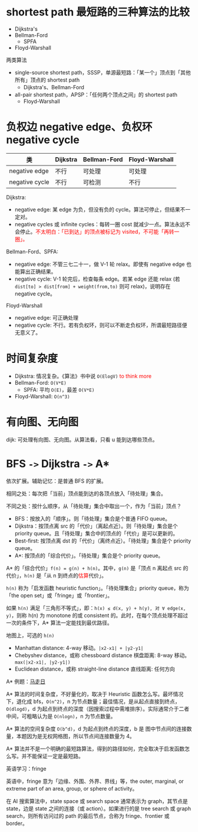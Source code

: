 # shortest path 最短路的三种算法的比较

- Dijkstra's
- Bellman-Ford
  - SPFA
- Floyd-Warshall

两类算法
- single-source shortest path，SSSP，单源最短路：「某一个」顶点到「其他所有」顶点的 shortest path
  - Dijkstra's、Bellman-Ford
- all-pair shortest path，APSP：「任何两个顶点之间」的 shortest path
  - Floyd-Warshall

# 负权边 negative edge、负权环 negative cycle

类 | Dijkstra | Bellman-Ford | Floyd-Warshall
---- | ---- | ---- | ----
negative edge | 不行 | 可处理 | 可处理
negative cycle | 不行 | 可检测 | 不行

Dijkstra:
- negative edge: 某 edge 为负，但没有负的 cycle。算法可停止，但结果不一定对。
- negative cycles 或 infinite cycles：每转一圈 cost 就减少一点。算法永远不会停止。<font color="red">不太明白：「已到达」的顶点被标记为 visited，不可能「再转一圈」。</font>

Bellman-Ford、SPFA:
- negative edge: 不管三七二十一，做 V-1 轮 relax。即使有 negative edge 也能算出正确结果。
- negative cycle: V-1 轮完后，检查每条 edge。若某 edge 还能 relax (若 `dist[to] > dist[from] + weight(from,to)` 则可 relax)，说明存在 negative cycle。

Floyd-Warshall
- negative edge: 可正确处理
- negative cycle: 不行。若有负权环，则可以不断走负权环，所谓最短路径便无意义了。

# 时间复杂度

- Dijkstra: 情况复杂。《算法》书中说 `O(ElogV)` <font color="red">to think more</font>
- Bellman-Ford: `O(V*E)`
  - SPFA: 平均 `O(E)`，最差 `O(V*E)`
- Floyd-Warshall: `O(n^3)`

# 有向图、无向图

dijk: 可处理有向图、无向图。从算法看，只看 u 能到达哪些顶点。

# BFS `->` Dijkstra `->` A*

依次扩展。辅助记忆：是普通 BFS 的扩展。

相同之处：每次把「当前」顶点能到达的各顶点放入「待处理」集合。

不同之处：按什么顺序，从「待处理」集合中取出一个，作为「当前」顶点？

- BFS：按放入的「顺序」。则「待处理」集合是个普通 FIFO queue。
- Dijkstra：按顶点离 src 的「代价」（离起点近）。则「待处理」集合是个 priority queue。且「待处理」集合中的顶点的「代价」是可以更新的。
- Best-first: 按顶点离 dst 的「代价」（离终点近）。「待处理」集合是个 priority queue。
- A*: 按顶点的「综合代价」。「待处理」集合是个 priority queue。

A* 的「综合代价」`f(n) = g(n) + h(n)`。其中，`g(n)` 是「顶点 n 离起点 src 的代价」，`h(n)` 是「从 n 到终点的<font color="red">估算</font>代价」。

`h(n)` 称为「启发函数 heuristic function」。「待处理集合」priority queue，称为「the open set」或「fringe」或「frontier」。

如果 `h(n)` 满足「三角形不等式」，即：`h(x) ≤ d(x, y) + h(y), 对 ∀ edge(x, y)`，则称 h(n) 为 monotone 的或 consistent 的。此时，在每个顶点处理不超过一次的条件下，A* 算法一定能找到最优路径。

地图上，可选的 `h(n)`
- Manhattan distance: 4-way 移动。`|x2-x1| + |y2-y1|`
- Chebyshev distance，或称 chessboard distance 棋盘距离: 8-way 移动。`max(|x2-x1|, |y2-y1|)`
- Euclidean distance，或称 straight-line distance 直线距离: 任何方向

A* 例题：[马走日](code/astar-horse-jump.cpp)

A* 算法的时间复杂度，不好量化的，取决于 Heuristic 函数怎么写。最坏情况下，退化成 bfs，`O(n^2)`，n 为节点数量；最佳情况，是从起点直接到终点，`O(dlogd)`，d 为起点到终点的深度（因搜索过程中需堆排序）。实际通常介于二者中间，可粗略认为是 `O(nlogn)`，n 为节点数量。

A* 算法的空间复杂度 `O(b^d)`，d 为起点到终点的深度，b 是 图中节点间的连接数量，本题因为是无权网格图，所以节点间连接数量为 4。

A* 算法并不是一个明确的最短路算法，得到的路径如何，完全取决于启发函数怎么写。并不能保证一定是最短路。

英语学习：fringe

英语中，fringe 意为「边缘、外围、外界、界线」等，the outer, marginal, or extreme part of an area, group, or sphere of activity。

在 AI 搜索算法中，state space 或 search space 通常表示为 graph，其节点是 state，边是 state 之间的连接（或 action）。如果进行的是 tree search 或 graph search，则所有访问过的 path 的最后节点，合称为 fringe、frontier 或 border。